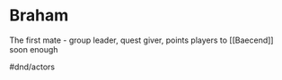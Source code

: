 # Braham
The first mate - group leader, quest giver, points players to [[Baecend]] soon enough

#dnd/actors